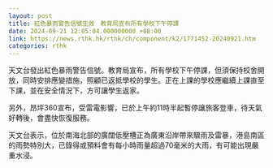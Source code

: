 ```yaml
---
layout: post
title: 紅色暴雨警告信號生效　教育局宣布所有學校下午停課
date: 2024-09-21 12:05:04.000000000 +08:00
link: https://news.rthk.hk/rthk/ch/component/k2/1771452-20240921.htm
categories: rthk
---
```


天文台發出紅色暴雨警告信號。教育局宣布，所有學校下午停課，但須保持校舍開放，同時安排應變措施，照顧已返抵學校的學生。正在上課的學校應繼續上課直至下課，並在安全情況下，方可讓學生返家。

另外，昂坪360宣布，受雷電影響，已於上午約11時半起暫停讓旅客登車，待天氣好轉後，會盡快恢復服務。

天文台表示，位於南海北部的廣闊低壓槽正為廣東沿岸帶來驟雨及雷暴，港島南區的雨勢特別大，已錄得或預料會有每小時雨量超過70毫米的大雨，有可能出現嚴重水浸。
